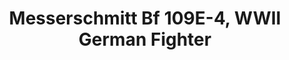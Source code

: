 ---
layout: product
title: "Messerschmitt Bf 109E-4, WWII German Fighter                                                                            "
price: "1400" 
desc: "Maketa"
img_path: "/assets/img/ICM 72132.webp"
brand: "N/A"
available: true
special_offer: false
new: false
soon: false
cat: "010000"
subcat: "013600"
subsubcat: "0N/A"
sifra: "ICM 72132"
popular: false
---
